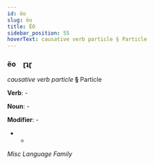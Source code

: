```yaml
---
id: ëo
slug: ëo
title: ËO
sidebar_position: 55
hoverText: causative verb particle § Particle
---
```


### ëo&emsp;<span kind="abugida">ɽʇɽ</span>

*causative verb particle* **§** Particle

**Verb**: -

**Noun**: -

**Modifier**: -

- -

*Misc Language Family*